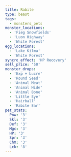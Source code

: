 ```yaml
---
title: Rabite
type: beast
tags:
  - monsters_pets
monster_locations:
  - 'Fieg Snowfields'
  - 'Luon Highway'
  - 'White Forest'
egg_locations:
  - 'Lake Kilma'
  - 'White Forest'
syncro_effect: 'HP Recovery'
sell_price: '50'
monster_drops:
  - 'Exp + Lucre'
  - 'Round Seed'
  - 'Animal Meat'
  - 'Animal Hide'
  - 'Animal Bone'
  - 'Little Eye'
  - 'Hairball'
  - 'Rabite Ear'
pet_stats:
  Pow: '3'
  Skl: '3'
  Def: '3'
  Mgc: '3'
  HP: '3'
  Spr: '3'
  Chm: '3'
  Lck: '8'
---
```

